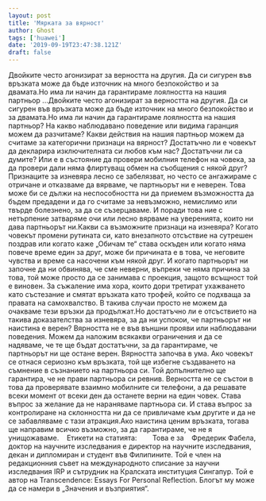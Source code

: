 ```yaml
---
layout: post
title: 'Мярката за вярност'
author: Ghost
tags: ['huawei']
date: '2019-09-19T23:47:38.121Z'
draft: false
---
```


Двойките често агонизират за верността на другия. Да си сигурен във връзката може да бъде източник на много безпокойство и за двамата.Но има ли начин да гарантираме лоялността на нашия партньор ...Двойките често агонизират за верността на другия. Да си сигурен във връзката може да бъде източник на много безпокойство и за двамата.Но има ли начин да гарантираме лоялността на нашия партньор? На какво наблюдавано поведение или видима гаранция можем да разчитаме? Какви действия на нашия партньор можем да считаме за категорични признаци на вярност? Достатъчно ли е човекът да декларира изключителната си любов към нас? Достатъчни ли са думите? Или е в състояние да провери мобилния телефон на човека, за да провери дали няма флиртуващ обмен на съобщения с някой друг?Признаците за изневяра лесно се забелязват, но често се ангажираме с отричане и отказваме да вярваме, че партньорът ни е неверен. Това може би се дължи на неспособността ни да приемем възможността да бъдем предадени и да го считаме за невъзможно, немислимо или твърде болезнено, за да се съзерцаваме. И поради това ние с нетърпение затваряме очи или лесно вярваме на уверенията, които ни дава партньорът ни.Какви са възможните признаци на изневяра? Когато човекът промени рутината си, като внезапното отсъствие на сутрешен поздрав или когато каже „Обичам те“ става оскъден или когато няма повече време един за друг, може би причината е в това, че неговите чувства и време са насочени към някой друг. И когато партньорът ни започне да ни обвинява, че сме неверни, въпреки че няма причина за това, той може просто да се занимава с проекция, защото всъщност той е виновен. За съжаление има хора, които дори третират ухажването като състезание и смятат връзката като трофей, който се подхваща за правата на самохвалство. В такива случаи просто не можем да очакваме тези връзки да продължат.Но достатъчно ли е отсъствието на такива доказателства за изневяра, за да ни успокои, че партньорът ни наистина е верен? Вярността не е във външни прояви или наблюдавани поведения. Можем да наложим всякакви ограничения и да се надяваме, че те ще бъдат достатъчни, за да гарантираме, че партньорът ни ще остане верен. Вярността започва в ума. Ако човекът се отнася сериозно към връзката, той ще избегне създаването на съмнение в съзнанието на партньора си. Той допълнително ще гарантира, че не прави партньора си ревнив. Верността не се състои в това да проверявате взаимно мобилните си телефони, а да решавате всеки момент от всеки ден да останете верни на един човек. Става въпрос за желание да не нараняваме партньора си. И става въпрос за контролиране на склонността ни да се привличаме към другите и да не се забавляваме с тази атракция.Ако наистина ценим връзката, тогава ще направим всичко възможно, за да гарантираме, че не я унищожаваме.    Етикети на статията:        Това е за    Фредерик Фабела, доктор на научните изследвания е директор на научните изследвания, декан и дипломиран и студент във Филипините. Той е член на редакционния съвет на международното списание за научни изследвания IRP и сътрудник на Кралската институция Сингапур. Той е автор на Transcendence: Essays For Personal Reflection. Блогът му може да се намери в „Значения и възприятия“.

